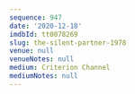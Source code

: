 ```yaml
---
sequence: 947
date: '2020-12-18'
imdbId: tt0078269
slug: the-silent-partner-1978
venue: null
venueNotes: null
medium: Criterion Channel
mediumNotes: null
---
```


